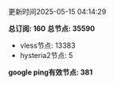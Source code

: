 更新时间2025-05-15 04:14:29

**总订阅: 160**
**总节点: 35590**
- vless节点: 13383
- hysteria2节点: 5

**google ping有效节点: 381**
